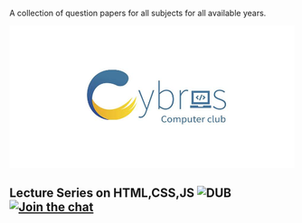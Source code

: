 
A collection of question papers for all subjects for all available years.

![Cybros](https://github.com/phunsukwangdu/image/blob/master/cybros.jpg)

## Lecture Series on  HTML,CSS,JS ![DUB](https://img.shields.io/dub/l/vibe-d.svg?style=flat) [![Join the chat](https://img.shields.io/badge/gitter-join%20chat%20%E2%86%92-brightgreen.svg)](https://gitter.im/LNMIIT-Computer-Club/Lobby)
